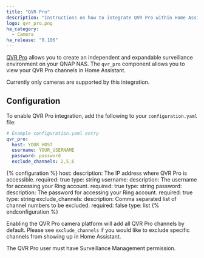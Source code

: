 ```yaml
---
title: "QVR Pro"
description: "Instructions on how to integrate QVR Pro within Home Assistant."
logo: qvr_pro.png
ha_category:
  - Camera
ha_release: "0.106"
---
```


[QVR Pro](https://www.qnap.com/solution/qvr-pro-official) allows you to create 
an independent and expandable surveillance environment on your QNAP NAS.  The 
`qvr_pro` component allows you to view your QVR Pro channels in Home Assistant.

Currently only cameras are supported by this integration.

## Configuration

To enable QVR Pro integration, add the following to your
`configuration.yaml` file:

```yaml
# Example configuration.yaml entry
qvr_pro:
  host: YOUR_HOST
  username: YOUR_USERNAME
  password: password
  exclude_channels: 2,5,6
```

{% configuration %}
host:
  description: The IP address where QVR Pro is accessible.
  required: true
  type: string
username:
  description: The username for accessing your Ring account.
  required: true
  type: string
password:
  description: The password for accessing your Ring account.
  required: true
  type: string
exclude_channels:
  description: Comma separated list of channel numbers to be excluded.
  required: false
  type: list
{% endconfiguration %}

Enabling the QVR Pro camera platform will add all QVR Pro channels by
default. Please see `exclude_channels` if you would like to exclude
specific channels from showing up in Home Assistant.

<p class="note warning">
The QVR Pro user must have Surveillance Management permission.
</p>
